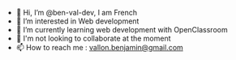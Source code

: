 - 👋 Hi, I’m @ben-val-dev, I am French
- 👀 I’m interested in Web development
- 🌱 I’m currently learning web development with OpenClassroom
- 💞️ I'm not looking to collaborate at the moment
- 📫 How to reach me : vallon.benjamin@gmail.com

<!---
ben-val-dev/ben-val-dev is a ✨ special ✨ repository because its `README.md` (this file) appears on your GitHub profile.
You can click the Preview link to take a look at your changes.
--->
